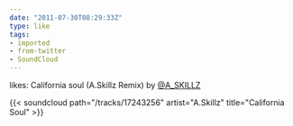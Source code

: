```yaml
---
date: "2011-07-30T08:29:33Z"
type: like
tags:
- imported
- from-twitter
- SoundCloud
---
```

likes: California soul (A.Skillz Remix) by [@A_SKILLZ](/twitter/#/A_SKILLZ)

{{< soundcloud path="/tracks/17243256" artist="A.Skillz" title="California Soul" >}}

